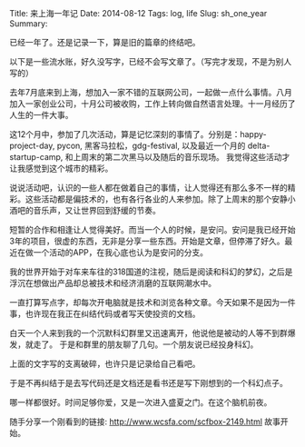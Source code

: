 Title: 来上海一年记
Date: 2014-08-12
Tags: log, life
Slug: sh_one_year
Summary:

已经一年了。还是记录一下，算是旧的篇章的终结吧。

以下是一些流水账，好久没写字，已经不会写文章了。（写完才发现，不是为别人写的）

去年7月底来到上海，想加入一家不错的互联网公司，一起做一点什么事情。八月加入一家创业公司，十月公司被收购，工作上转向做自然语言处理。十一月经历了人生的一件大事。

这12个月中，参加了几次活动，算是记忆深刻的事情了。分别是：happy-project-day,  pycon, 黑客马拉松，gdg-festival, 以及最近一个月的 delta-startup-camp, 和上周末的第二次黑马以及随后的音乐现场。 我觉得这些活动才让我感觉到这个城市的精彩。

说说活动吧，认识的一些人都在做着自己的事情，让人觉得还有那么多不一样的精彩。这些活动都是偏技术的，也有各行各业的人来参加。除了上周末的那个安静小酒吧的音乐声，又让世界回到舒缓的节奏。

短暂的合作和相逢让人觉得美好。而当一个人的时候，是安问。安问是我已经开始3年的项目，很虚的东西，无非是分享一些东西。开始是文章，但停滞了好久。最近在做一个活动的APP，在我心底也认为是安问的分支。

我的世界开始于对车来车往的318国道的注视，随后是阅读和科幻的梦幻，之后是浮沉在想做出产品却总被技术和经济消磨的互联网潮水中。

一直打算写点字，却每次开电脑就是技术和浏览各种文章。今天如果不是因为一件事，也许现在我正在纠结代码或者写天使投资的文档。

白天一个人来到我的一个沉默科幻群里又迅速离开，他说他是被动的人等不到群爆发，就走了。
于是和群里的朋友聊了几句。一个朋友说已经投身科幻。

上面的文字写的支离破碎，也许只是记录给自己看吧。

于是不再纠结于是去写代码还是文档还是看书还是写下刚想到的一个科幻点子。

哪一样都很好。时间足够你爱，又是一次进入盛夏之门。在这个脑机前夜。

随手分享一个刚看到的链接: <http://www.wcsfa.com/scfbox-2149.html>   故事开始。

